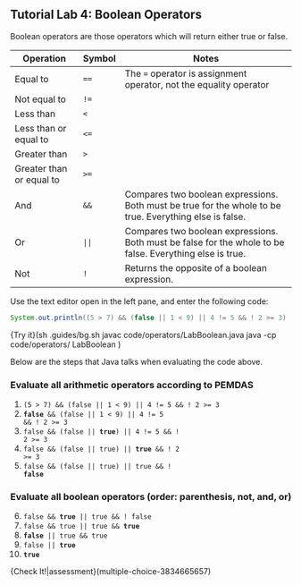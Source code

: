 ## Tutorial Lab 4: Boolean Operators

Boolean operators are those operators which will return either true or false.

|Operation|Symbol|Notes|
|---------|------|-----|
|Equal to| `==`| The `=` operator is assignment operator, not the equality operator|
|Not equal to| `!=`| |
|Less than| `<`| |
|Less than or equal to| `<=`| |
|Greater than| `>`| |
|Greater than or equal to| `>=`| |
|And | `&&` | Compares two boolean expressions. Both must be true for the whole to be true. Everything else is false.|
|Or | <code>&#124;&#124;</code> | Compares two boolean expressions. Both must be false for the whole to be false. Everything else is true.|
|Not | `!` | Returns the opposite of a boolean expression.|

Use the text editor open in the left pane, and enter the following code:

```java
System.out.println((5 > 7) && (false || 1 < 9) || 4 != 5 && ! 2 >= 3)
```

{Try it}(sh .guides/bg.sh javac code/operators/LabBoolean.java java -cp code/operators/ LabBoolean )

Below are the steps that Java talks when evaluating the code above.

### Evaluate all arithmetic operators according to PEMDAS
1) `(5 > 7) && (false || 1 < 9) || 4 != 5 && ! 2 >= 3`
1) <code><b>false</b> && (false || 1 < 9) || 4 != 5 && ! 2 >= 3 </code>
1) <code>false && (false || <b>true</b>) || 4 != 5 && ! 2 >= 3 </code>
1) <code>false && (false || true) || <b>true</b> && ! 2 >= 3 </code>
5) <code>false && (false || true) || true && ! <b>false</b> </code>
  
### Evaluate all boolean operators (order: parenthesis, not, and, or)
6) <code>false && <b>true</b> || true && ! false </code>
7) <code>false && true || true && <b>true</b> </code>
8) <code><b>false</b> || true && true </code>
9) <code>false || <b>true</b></code>
10) <code><b>true</b></code>

{Check It!|assessment}(multiple-choice-3834665657)

